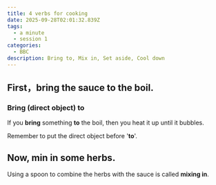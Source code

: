 ```yaml
---
title: 4 verbs for cooking
date: 2025-09-28T02:01:32.839Z
tags:
  - a minute
  - session 1
categories:
  - BBC
description: Bring to, Mix in, Set aside, Cool down
---
```


## First，bring the sauce to the boil.

### Bring (direct object) to

If you **bring** something **to** the boil, then you heat it up until it bubbles.

Remember to put the direct object before '**to**'.

## Now, min in some herbs.

Using a spoon to combine the herbs with the sauce is called **mixing in**.
